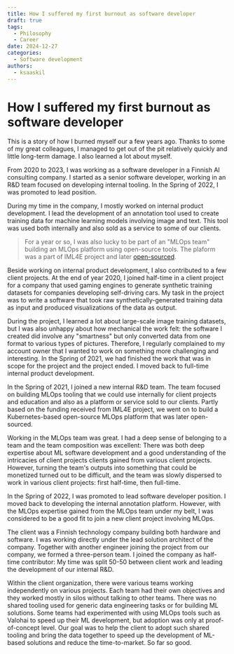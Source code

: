 ```yaml
---
title: How I suffered my first burnout as software developer
draft: true
tags:
  - Philosophy
  - Career
date: 2024-12-27
categories:
  - Software development
authors:
  - ksaaskil
---
```


# How I suffered my first burnout as software developer

This is a story of how I burned myself our a few years ago. Thanks to some of my great colleagues, I managed to get out of the pit relatively quickly and little long-term damage. I also learned a lot about myself.

<!-- more -->

From 2020 to 2023, I was working as a software developer in a Finnish AI consulting company. I started as a senior software developer, working in an R&D team focused on developing internal tooling. In the Spring of 2022, I was promoted to lead position.

During my time in the company, I mostly worked on internal product development. I lead the development of an annotation tool used to create training data for machine learning models involving image and text. This tool was used both internally and also sold as a service to some of our clients.

> For a year or so, I was also lucky to be part of an "MLOps team" building an MLOps platform using open-source tools. The plaform was a part of IML4E project and later [open-sourced](https://github.com/OSS-MLOPS-PLATFORM/oss-mlops-platform).

Beside working on internal product development, I also contributed to a few client projects. At the end of year 2020, I joined half-time in a client project for a company that used gaming engines to generate synthetic training datasets for companies developing self-driving cars. My task in the project was to write a software that took raw synthetically-generated training data as input and produced visualizations of the data as output.

During the project, I learned a lot about large-scale image training datasets, but I was also unhappy about how mechanical the work felt: the software I created did involve any "smartness" but only converted data from one format to various types of pictures. Therefore, I regularly complained to my account owner that I wanted to work on something more challenging and interesting. In the Spring of 2021, we had finished the work that was in scope for the project and the project ended. I moved back to full-time internal product development.

In the Spring of 2021, I joined a new internal R&D team. The team focused on building MLOps tooling that we could use internally for client projects and education and also as a platform or service sold to our clients. Partly based on the funding received from IML4E project, we went on to build a Kubernetes-based open-source MLOps platform that was later open-sourced.

Working in the MLOps team was great. I had a deep sense of belonging to a team and the team composition was excellent: There was both deep expertise about ML software development and a good understanding of the intricacies of client projects clients gained from various client projects. However, turning the team's outputs into something that could be monetized turned out to be difficult, and the team was slowly dispersed to work in various client projects: first half-time, then full-time.

In the Spring of 2022, I was promoted to lead software developer position. I moved back to developing the internal annotation platform. However, with the MLOps expertise gained from the MLOps team under my belt, I was considered to be a good fit to join a new client project involving MLOps.

The client was a Finnish technology company building both hardware and software. I was working directly under the lead solution architect of the company. Together with another engineer joining the project from our company, we formed a three-person team. I joined the company as half-time contributor: My time was split 50-50 between client work and leading the development of our internal R&D.

Within the client organization, there were various teams working independently on various projects. Each team had their own objectives and they worked mostly in silos without talking to other teams. There was no shared tooling used for generic data engineering tasks or for building ML solutions. Some teams had experimented with using MLOps tools such as Valohai to speed up their ML development, but adoption was only at proof-of-concept level. Our goal was to help the client to adopt such shared tooling and bring the data together to speed up the development of ML-based solutions and reduce the time-to-market. So far so good.
